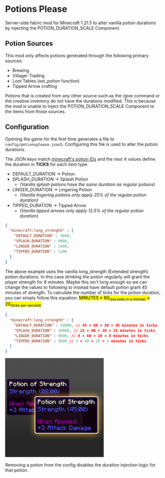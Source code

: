 # Potions Please
Server-side fabric mod for Minecraft 1.21.5 to alter vanilla potion durations by injecting the POTION_DURATION_SCALE Component.

## Potion Sources
This mod only affects potions generated through the following primary sources:
 - Brewing
 - Villager Trading
 - Loot Tables (set_potion function)
 - Tipped Arrow crafting

Potions that is created from any other source such as the /give command or the creative inventory do not have the durations modified.
This is because the mod is unable to inject the POTION_DURATION_SCALE Component to the items from those sources.

## Configuration
Opening the game for the first time generates a file to `config/potionsplease.json5`. Configuring this file is used to alter the potion durations.

The JSON keys match [minecraft's potion IDs](https://minecraft.wiki/w/Potion#Item_data) and the next 4 values define the duration in **TICKS** for each item type.
 - DEFAULT_DURATION -> Potion
 - SPLASH_DURATION -> Splash Potion
   - *(Vanilla splash potions have the same duration as regular potions)*
 - LINGER_DURATION -> Lingering Potion
   - *(Vanilla lingering potions only apply 25% of the regular potion duration)*
 - TIPPED_DURATION -> Tipped Arrow
   - *(Vanilla tipped arrows only apply 12.5% of the regular potion duration)*
```json
{
  "minecraft:long_strength" : {
    "DEFAULT_DURATION" : 9600,
    "SPLASH_DURATION" : 9600,
    "LINGER_DURATION" : 2400,
    "TIPPED_DURATION" : 1200
  }
}
```
The above example uses the vanilla long_strength (Extended strength) potion durations. In this case drinking the potion regularly will grant the player strength for 8 minutes.
Maybe this isn't long enough so we can change the values to following to instead have default potion grant 45 minutes of strength.
To calculate the number of ticks for the potion duration, you can simply follow this equation: <mark>MINUTES × 60<sub>(seconds in a minute)</sub> × 20<sub>(ticks per second)</sub></mark>
```json
{
  "minecraft:long_strength" : {
    "DEFAULT_DURATION" : 54000, // 45 × 60 × 20 = 45 minutes in ticks
    "SPLASH_DURATION" : 18000, // 15 × 60 × 20 = 15 minutes in ticks
    "LINGER_DURATION" : 9600, // 8 × 60 × 20 = 8 minutes in ticks
    "TIPPED_DURATION" : 3600 // 3 × 60 × 20 = 3 minutes in ticks
  }
}
```

![Vanilla potion which only gives 8 minutes of strenght pales in comparison to the new 45 minutes of strength given by the mod](ChangedDuration.png)

Removing a potion from the config disables the duration injection logic for that potion.
